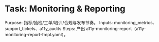 # Task: Monitoring & Reporting

Purpose: 指标/抽检/工单/培训/合规与发布节奏。
Inputs: monitoring_metrics、support_tickets、a11y_audits
Steps: 产出 a11y-monitoring-report（a11y-monitoring-report-tmpl.yaml）。
